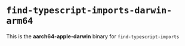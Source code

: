 # `find-typescript-imports-darwin-arm64`

This is the **aarch64-apple-darwin** binary for `find-typescript-imports`
